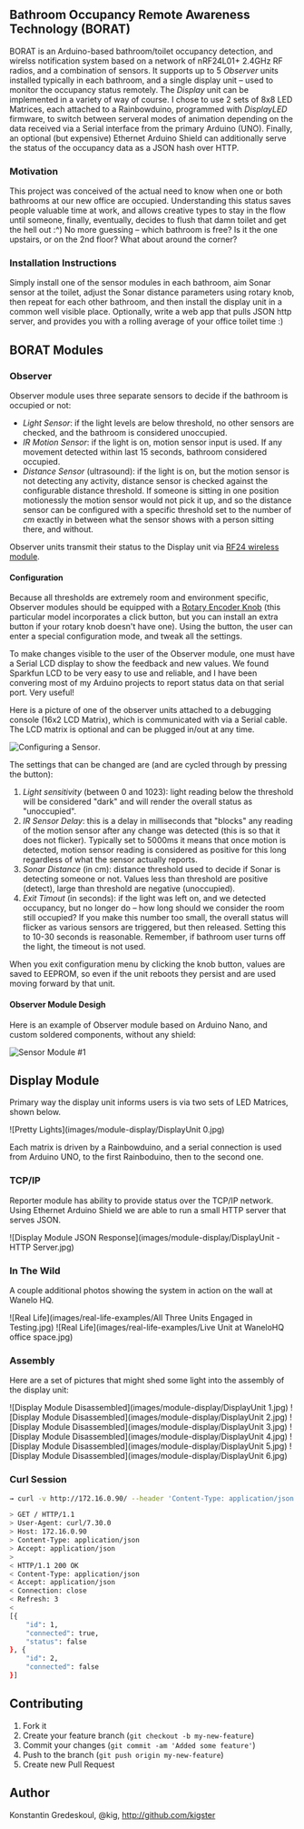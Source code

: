 ## Bathroom Occupancy Remote Awareness Technology (BORAT)

BORAT is an Arduino-based bathroom/toilet occupancy detection, and wirelss notification system based on a network of nRF24L01+ 2.4GHz RF radios, and a combination of sensors. It supports up to 5 _Observer_ units installed typically in each bathroom, and a single display unit – used to monitor the occupancy status remotely.  The _Display_ unit can be implemented in a variety of way of course. I chose to use 2 sets of 8x8 LED Matrices, each attached to a Rainbowduino, programmed with _DisplayLED_ firmware, to switch between serveral modes of animation depending on the data received via a Serial interface from the primary Arduino (UNO). Finally, an optional (but expensive) Ethernet Arduino Shield can additionally serve the status of the occupancy data as a JSON hash over HTTP.

### Motivation

This project was conceived of the actual need to know when one or both bathrooms at our new office are occupied. Understanding this status saves people valuable time at work, and allows creative types to stay in the flow until someone, finally, eventually, decides to flush that damn toilet and get the hell out :^)  No more guessing – which bathroom is free? Is it the one upstairs, or on the 2nd floor?  What about around the corner?

### Installation Instructions

Simply install one of the sensor modules in each bathroom, aim Sonar sensor at the toilet, adjust the Sonar distance parameters using rotary knob, then repeat for each other bathroom, and then install the display unit in a common well visible place.  Optionally, write a web app that pulls JSON http server, and provides you with a rolling average of your office toilet time :)

## BORAT Modules

### Observer

Observer module uses three separate sensors to decide if the bathroom is occupied or not:

 * _Light Sensor_: if the light levels are below threshold, no other sensors are checked, and the bathroom is considered unoccupied.
 * _IR Motion Sensor_: if the light is on, motion sensor input is used.  If any movement detected within last 15 seconds, bathroom considered occupied.
 * _Distance Sensor_ (ultrasound): if the light is on, but the motion sensor is not detecting any activity, distance sensor is checked against the configurable distance threshold. If someone is sitting in one position motionessly the motion sensor would not pick it up, and so the distance sensor can be configured with a specific threshold set to the number of _cm_ exactly in between what the sensor shows with a person sitting there, and without.

Observer units transmit their status to the Display unit via [RF24 wireless module](http://maniacbug.wordpress.com/2011/11/02/getting-started-rf24/).

#### Configuration

Because all thresholds are extremely room and environment specific, Observer modules should be equipped with a [Rotary Encoder Knob](http://www.adafruit.com/products/377) (this particular model incorporates a click button, but you can install an extra button if your rotary knob doesn't have one). Using the button, the user can enter a special configuration mode, and tweak all the settings.

To make changes visible to the user of the Observer module, one must have a Serial LCD display to show the feedback and new values. We found Sparkfun LCD to be very easy to use and reliable, and I have been convering most of my Arduino projects to report status data on that serial port.  Very useful!

Here is a picture of one of the observer units attached to a debugging console (16x2 LCD Matrix), which is communicated with via a Serial cable.  The LCD matrix is optional and can be plugged in/out at any time.

![Configuring a Sensor](images/module-observer/Observer-Configuration-via-SerialLCD.jpg).

The settings that can be changed are (and are cycled through by pressing the button):

1. _Light sensitivity_ (between 0 and 1023): light reading below the threshold will be considered "dark" and will render the overall status as "unoccupied".
2. _IR Sensor Delay_: this is a delay in milliseconds that "blocks" any reading of the motion sensor after any change was detected (this is so that it does not flicker). Typically set to 5000ms it means that once motion is detected, motion sensor reading is considered as positive for this long regardless of what the sensor actually reports.
3. _Sonar Distance_ (in cm): distance threshold used to decide if Sonar is detecting someone or not.  Values less than threshold are positive (detect), large than threshold are negative (unoccupied).
4. _Exit Timout_ (in seconds): if the light was left on, and we detected occupancy, but no longer do – how long should we consider the room still occupied?  If you make this number too small, the overall status will flicker as various sensors are triggered, but then released. Setting this to 10-30 seconds is reasonable.  Remember, if bathroom user turns off the light, the timeout is not used.

When you exit configuration menu by clicking the knob button, values are saved to EEPROM, so even if the unit reboots they persist and are used moving forward by that unit.

#### Observer Module Desigh

Here is an example of Observer module based on Arduino Nano, and custom soldered components, without any shield:

![Sensor Module #1](images/module-observer/Observer-Final-SinglePCB-HandMade.jpg)

## Display Module

Primary way the display unit informs users is via two sets of LED Matrices, shown below.

![Pretty Lights](images/module-display/DisplayUnit 0.jpg)

Each matrix is driven by a Rainbowduino, and a serial connection is used from Arduino UNO, to the first Rainboduino, then to the second one.

### TCP/IP

Reporter module has ability to provide status over the TCP/IP network. Using Ethernet Arduino Shield
we are able to run a small HTTP server that serves JSON.

![Display Module JSON Response](images/module-display/DisplayUnit - HTTP Server.jpg)

### In The Wild

A couple additional photos showing the system in action on the wall at Wanelo HQ.

![Real Life](images/real-life-examples/All Three Units Engaged in Testing.jpg)
![Real Life](images/real-life-examples/Live Unit at WaneloHQ office space.jpg)

### Assembly

Here are a set of pictures that might shed some light into the assembly of the display unit:

![Display Module Disassembled](images/module-display/DisplayUnit 1.jpg)
![Display Module Disassembled](images/module-display/DisplayUnit 2.jpg)
![Display Module Disassembled](images/module-display/DisplayUnit 3.jpg)
![Display Module Disassembled](images/module-display/DisplayUnit 4.jpg)
![Display Module Disassembled](images/module-display/DisplayUnit 5.jpg)
![Display Module Disassembled](images/module-display/DisplayUnit 6.jpg)


### Curl Session

```bash
→ curl -v http://172.16.0.90/ --header 'Content-Type: application/json' --header 'Accept: application/json'

> GET / HTTP/1.1
> User-Agent: curl/7.30.0
> Host: 172.16.0.90
> Content-Type: application/json
> Accept: application/json
>
< HTTP/1.1 200 OK
< Content-Type: application/json
< Accept: application/json
< Connection: close
< Refresh: 3
<
[{
	"id": 1,
	"connected": true,
	"status": false
}, {
	"id": 2,
	"connected": false
}]
```


## Contributing

1. Fork it
2. Create your feature branch (`git checkout -b my-new-feature`)
3. Commit your changes (`git commit -am 'Added some feature'`)
4. Push to the branch (`git push origin my-new-feature`)
5. Create new Pull Request

## Author

Konstantin Gredeskoul, @kig, http://github.com/kigster
